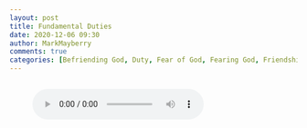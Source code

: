 ```yaml
---
layout: post
title: Fundamental Duties
date: 2020-12-06 09:30
author: MarkMayberry
comments: true
categories: [Befriending God, Duty, Fear of God, Fearing God, Friendship, Loving God, Reverence, Sermon]
---
```

<!-- wp:image {"id":3471,"sizeSlug":"large","linkDestination":"none","className":"is-style-default"} -->
<figure class="wp-block-image size-large is-style-default"><img src="https://www.ascoc.org/wordpress/wp-content/uploads/2020/12/2020-12-06-am-MM-Fundamental-Duties.jpg" alt="" class="wp-image-3471"/></figure>
<!-- /wp:image -->

<!-- wp:audio -->
<figure class="wp-block-audio"><audio controls src="https://markmayberry.net/wp-content/uploads/bible-study/2020-12-06-am-MM-Fundamental-Duties.mp3"></audio></figure>
<!-- /wp:audio -->
